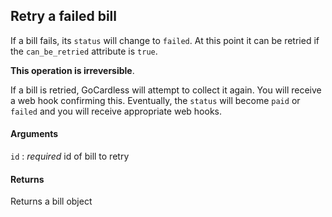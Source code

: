 ## Retry a failed bill

If a bill fails, its `status` will change to `failed`. At this point it can be retried if the `can_be_retried` attribute is  `true`.

**This operation is irreversible**.

If a bill is retried, GoCardless will attempt to collect it again. You will receive a web hook confirming this. Eventually, the `status` will become `paid` or `failed` and you will receive appropriate web hooks.

#### Arguments

`id`
:	_required_ id of bill to retry

#### Returns

Returns a bill object